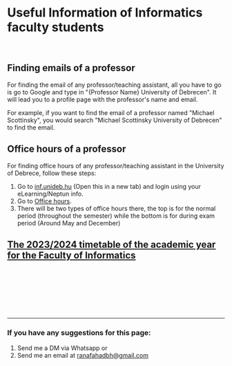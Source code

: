 # Useful Information of Informatics faculty students

<br>

## Finding emails of a professor
For finding the email of any professor/teaching assistant, all you have to go is go to Google and type in "{Professor Name} University of Debrecen".
It will lead you to a profile page with the professor's name and email.

For example, if you want to find the email of a professor named "Michael Scottinsky", you would search "Michael Scottinsky University of Debrecen" to find the email.

## Office hours of a professor
For finding office hours of any professor/teaching assistant in the University of Debrece, follow these steps:
1. Go to [inf.unideb.hu](https://inf.unideb.hu) (Open this in a new tab) and login using your eLearning/Neptun info.
2. Go to [Office hours](https://inf.unideb.hu/oktatoi-fogadoorak).
3. There will be two types of office hours there, the top is for the normal period (throughout the semester) while the bottom is for during exam period (Around May and December)


## [The 2023/2024 timetable of the academic year for the Faculty of Informatics](https://unideb.hu/20232024-tanev-idobeosztasa-az-informatikai-karon)
<br>
<br>
<br>
<br>
<br>
<br>




---
### If you have any suggestions for this page:
1. Send me a DM via Whatsapp or
2. Send me an email at ranafahadbh@gmail.com
